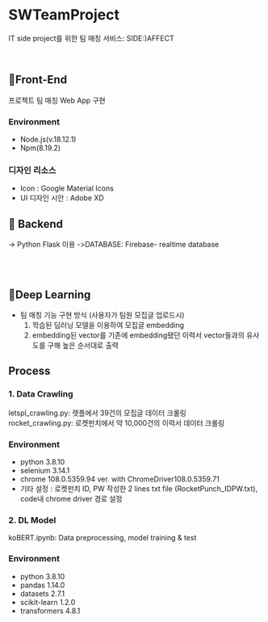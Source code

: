 
# SWTeamProject
IT side project를 위한 팀 매칭 서비스: SIDE:)AFFECT

<br>

## 📍Front-End
  프로젝트 팀 매칭 Web App 구현 
 ###   Environment 
 - Node.js(v.18.12.1)
 - Npm(8.19.2)
 ### 디자인 리소스
 - Icon : Google Material Icons
 - UI 디자인 시안 : Adobe XD
## 📍 Backend
-> Python Flask 이용
->DATABASE: Firebase- realtime database


<br></br>

## 📍Deep Learning
* 팀 매칭 기능 구현 방식 (사용자가 팀원 모집글 업로드시)
  1. 학습된 딥러닝 모델을 이용하여 모집글 embedding
  2. embedding된 vector를 기존에 embedding됐던 이력서 vector들과의 유사도를 구해 높은 순서대로 출력  

## Process 
### 1. Data Crawling  
letspl_crawling.py: 렛플에서 39건의 모집글 데이터 크롤링  
rocket_crawling.py: 로켓펀치에서 약 10,000건의 이력서 데이터 크롤링  
### Environment 
* python 3.8.10
* selenium 3.14.1
* chrome 108.0.5359.94 ver. with ChromeDriver108.0.5359.71
* 기타 설정 : 로켓펀치 ID, PW 작성한 2 lines txt file (RocketPunch_IDPW.txt), code내 chrome driver 경로 설정  

### 2. DL Model  
koBERT.ipynb: Data preprocessing, model training & test
### Environment  
* python 3.8.10
* pandas 1.14.0
* datasets 2.7.1
* scikit-learn 1.2.0
* transformers 4.8.1
